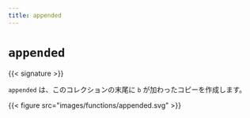 ```yaml
---
title: appended
---
```


# `appended`

{{< signature >}}

`appended` は、このコレクションの末尾に `b` が加わったコピーを作成します。

{{< figure src="images/functions/appended.svg" >}}
